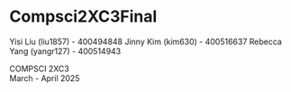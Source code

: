 # Compsci2XC3Final

Yisi Liu (liu1857) - 400494848
Jinny Kim (kim630) - 400516637
Rebecca Yang (yangr127) - 400514943 	 

COMPSCI 2XC3	 	 		
March - April 2025
